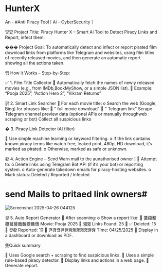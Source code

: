 # HunterX
An - #Anti Piracy Tool  [ Ai - CyberSecurity ]

꺛꺘 Project Title: Piracy Hunter X – Smart AI Tool to Detect Piracy Links and Report, infect them.

��� Project Goal:
To automatically detect and infect or report pirated film download links from platforms like Telegram and websites, using film titles of recently released movies, and then generate an automatic report showing all the actions taken.


껩 How It Works – Step-by-Step:

✅ 1. Film Title Collector
     Automatically fetch the names of newly released movies (e.g., from IMDb,BookMyShow, or a simple JSON list).
     Example: “Pooja 2025”, “Action Hero 2”, “Vikram Returns”
    
꺍 2. Smart Link Searcher
     For each movie title:
        o Search the web (Google, Bing) for phrases like:
     "<movie name> full movie download"
     "<movie name> Telegram link"
        Scrape Telegram channel preview data (optional APIs or manually throughweb scraping or bot)
        Collect all suspicious links
    
� 3. Piracy Link Detector (AI filter)

   Use simple machine learning or keyword filtering:
    o If the link contains known piracy terms like watch free, leaked print, 480p, HD download, it’s marked as pirated.
    o Otherwise, marked as safe or unknown.
    
뢐 4. Action Engine – Send Warn mail to the aunathorised owner ] 
   Attempt to:
    o Delete links using Telegram Bot API (if it’s your bot) or reporting system.
    o Auto-generate takedown emails for piracy-hosting websites.
    o Mark status: Deleted / Reported / Infected 
  # send Mails to pritaed link owners# 
  ![Screenshot 2025-04-26 044125](https://github.com/user-attachments/assets/a635a138-9533-4ffa-9576-b746f17e7757)

굊 5. Auto Report Generator
     After scanning:
      o Show a report like:
     蘯蘰蘱蘲蘳蘴蘵蘶蘷蘸蘹 Movie: Pooja 2025
     꺪꺫 Links Found: 25
     ✅ Deleted: 15
     뢏뢐 Reported: 10
     괜괝괞괟괠괡괢괧괣괤괥괦 Time: 04/25/2025
     Display in a dashboard or download as PDF.


뜠Quick summary

 Uses Google search + scraping to find suspicious links.
 Uses a simple rule-based piracy detector.
 Display links and actions in a web page.
 Generate report. 
